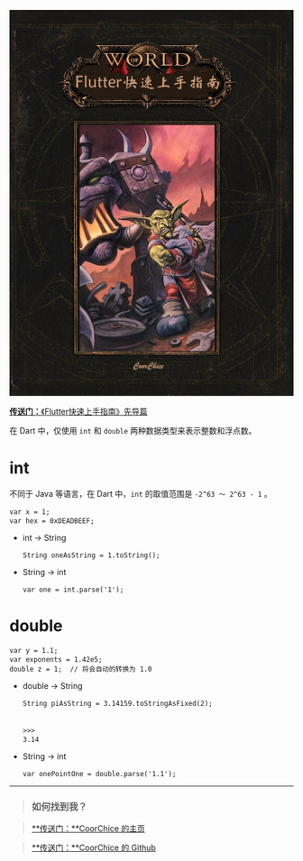 [![](https://raw.githubusercontent.com/chenBingX/img/master/Flutter/Flutter快速上手指南封面2.JPG)](https://juejin.im/post/5c8f8e62e51d456a0f23d0fe)

[**传送门：**《Flutter快速上手指南》先导篇](https://juejin.im/post/5c8f8e62e51d456a0f23d0fe)

在 Dart 中，仅使用 `int` 和 `double` 两种数据类型来表示整数和浮点数。

# int

不同于 Java 等语言，在 Dart 中，`int` 的取值范围是 `-2^63 ～ 2^63 - 1` 。

```
var x = 1;
var hex = 0xDEADBEEF;
```

- int -> String

    ```
    String oneAsString = 1.toString();
    ```

- String -> int

    ```
    var one = int.parse('1');
    ```


# double

```
var y = 1.1;
var exponents = 1.42e5;
double z = 1;  // 将会自动的转换为 1.0
```

- double -> String

    ```
    String piAsString = 3.14159.toStringAsFixed(2);


    >>>
    3.14
    ```

- String -> int

    ```
    var onePointOne = double.parse('1.1');
    ```

---

> ### 如何找到我？

> [**传送门：**CoorChice 的主页](https://juejin.im/user/57fc43b67db2a200595ffd94)

> [**传送门：**CoorChice 的 Github](https://github.com/chenBingX)

